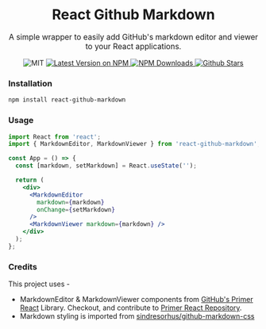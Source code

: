 <div align="center">
    <h1 style="margin-top: 12px">React Github Markdown</h1>
    <p style="font-size: 110%">
        A simple wrapper to easily add GitHub's markdown editor and viewer to your React applications.  
    </p>
    <div align="center">
          <img alt="MIT" src="https://img.shields.io/github/license/traboda/react-github-markdown?style=for-the-badge"/>
          <a href="https://www.npmjs.com/package/react-github-markdown">
            <img alt="Latest Version on NPM" src="https://img.shields.io/npm/v/react-github-markdown.svg?style=for-the-badge"/>
          </a>
          <a href="https://www.npmjs.com/package/react-github-markdown">
            <img alt="NPM Downloads" src="https://img.shields.io/npm/dm/react-github-markdown.svg?style=for-the-badge"/>
          </a>
          <a href="https://github.com/traboda/react-github-markdown/stargazers">
            <img alt="Github Stars" src="https://img.shields.io/github/stars/traboda/react-github-markdown?style=for-the-badge" />
          </a>
    </div>
</div>

### Installation

```bash
npm install react-github-markdown
```

### Usage

```jsx
import React from 'react';
import { MarkdownEditor, MarkdownViewer } from 'react-github-markdown';

const App = () => {
  const [markdown, setMarkdown] = React.useState('');

  return (
    <div>
      <MarkdownEditor
        markdown={markdown}
        onChange={setMarkdown}
      />
      <MarkdownViewer markdown={markdown} />
    </div>
  );
};
```

### Credits
This project uses -
- MarkdownEditor & MarkdownViewer components  from [GitHub's Primer React](https://primer.style/react/) Library.
  Checkout, and contribute to [Primer React Repository](https://github.com/primer/react).
- Markdown styling is imported from [sindresorhus/github-markdown-css](https://github.com/sindresorhus/github-markdown-css)
